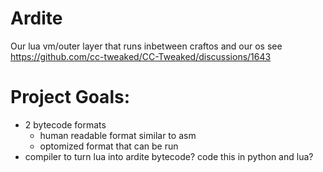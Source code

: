 # Ardite
Our lua vm/outer layer that runs inbetween craftos and our os
see https://github.com/cc-tweaked/CC-Tweaked/discussions/1643

# Project Goals:
- 2 bytecode formats
  - human readable format similar to asm
  - optomized format that can be run
- compiler to turn lua into ardite bytecode? code this in python and lua?
